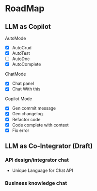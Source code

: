 # RoadMap

## LLM as Copilot

AutoMode

- [x] AutoCrud
- [x] AutoTest
- [ ] AutoDoc
- [x] AutoComplete

ChatMode

- [x] Chat panel
- [x] Chat With this

Copilot Mode

- [x] Gen commit message
- [x] Gen changelog
- [x] Refactor code
- [x] Code complete with context
- [x] Fix error

## LLM as Co-Integrator (Draft)

### API design/integrator chat 

- Unique Language for Chat API

### Business knowledge chat


